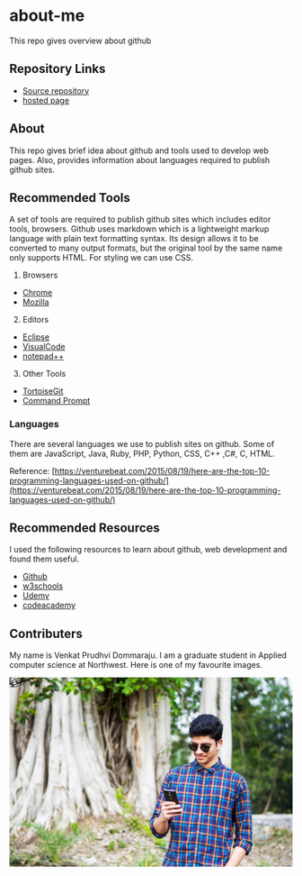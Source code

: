 # about-me
This repo gives overview about github

## Repository Links
- [Source repository](https://github.com/prudhvi15/about-me/)
- [hosted page](https://prudhvi15.github.io/about-me/)

## About

This repo gives brief idea about github and tools used to develop web pages. Also, provides information about languages required to publish github sites. 

## Recommended Tools

A set of tools are required to publish github sites which includes editor tools, browsers. Github uses markdown which is a lightweight markup language with plain text formatting syntax. Its design allows it to be converted to many output formats, but the original tool by the same name only supports HTML. For styling we can use CSS.

1. Browsers
 - [Chrome](https://www.google.com/chrome/)
 - [Mozilla](https://www.mozilla.org/en-US/firefox/new/)

2. Editors
 - [Eclipse](https://www.eclipse.org/downloads/)
 - [VisualCode](https://visualstudio.microsoft.com/downloads/)
 - [notepad++](https://notepad-plus-plus.org/download/v7.7.1.html)

3. Other Tools
 - [TortoiseGit](https://tortoisegit.org/download/)
 - [Command Prompt](https://download.cnet.com/Command-Prompt-Portable/3000-2094_4-75449677.html)
 
### Languages
  There are several languages we use to publish sites on github. Some of them are JavaScript, Java, Ruby, PHP, Python, CSS, C++ ,C#, C, HTML.
  
 Reference: [https://venturebeat.com/2015/08/19/here-are-the-top-10-programming-languages-used-on-github/](https://venturebeat.com/2015/08/19/here-are-the-top-10-programming-languages-used-on-github/)
## Recommended Resources

I used the following resources to learn about github, web development and found them useful.

- [Github](https://github.com/topics/web-development)
- [w3schools](https://www.w3schools.com)
- [Udemy](https://www.udemy.com/topic/web-development/)
- [codeacademy](https://www.codecademy.com/learn/paths/web-development)


## Contributers
 
 My name is Venkat Prudhvi Dommaraju. I am a graduate student in Applied computer science at Northwest. Here is one of my favourite images.
 
![](https://github.com/prudhvi15/about-me/blob/master/dslr2.jpeg?raw=true)
